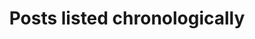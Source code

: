 ---
layout: post-index
title: Posts listed chronologically
excerpt: "A List of MLops related Posts"
---